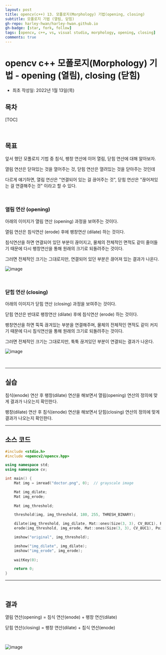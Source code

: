 ```yaml
---
layout: post
title: opencv(c++) 13. 모폴로지(Morphology) 기법(opening, closing)
subtitle: 모폴로지 기법 (열림, 닫힘)
gh-repo: harley-hwan/harley-hwan.github.io
gh-badge: [star, fork, follow]
tags: [opencv, c++, vs, visual studio, morphology, opening, closing]
comments: true
---
```


# opencv c++ 모폴로지(Morphology) 기법 - opening (열림), closing (닫힘)

- 최초 작성일: 2022년 1월 13일(목)

## 목차

[TOC]

<br/>

## 목표

앞서 했던 모폴로지 기법 중 침식, 팽창 연산에 이어 열림, 닫힘 연산에 대해 알아보자.

열림 연산은 닫혀있는 것을 열어주는 것, 닫힘 연산은 열려있는 것을 닫아주는 것인데

다르게 얘기하면, 열림 연산은 "연결되어 있는 걸 끊어주는 것", 닫힘 연산은 "끊어져있는 걸 연결해주는 것" 이라고 할 수 있다.

<br/>

### 열림 연산 (opening)

아래의 이미지가 열림 연산 (opening) 과정을 보여주는 것이다.

열림 연산은 침식연산 (erode) 후에 팽창연산 (dilate) 하는 것이다.

침식연산을 하면 연결되어 있던 부분이 끊어지고, 물체의 전체적인 면적도 같이 줄어들기 때문에 다시 팽창연산을 통해 원래의 크기로 되돌려주는 것이다.

그러면 전체적인 크기는 그대로지만, 연결되어 있던 부분은 끊어져 있는 결과가 나온다.

![image](https://user-images.githubusercontent.com/68185569/149267474-91ea76b5-7b1f-4b64-9b23-0793e17479b2.png)

<br/>

### 닫힘 연산 (closing)

아래의 이미지가 닫힘 연산 (closing) 과정을 보여주는 것이다.

닫힘 연산은 반대로 팽창연산 (dilate) 후에 침식연산 (erode) 하는 것이다.

팽창연산을 하면 뚝뚝 끊겨있는 부분을 연결해주며, 물체의 전체적인 면적도 같이 커지기 때문에 다시 침식연산을 통해 원래의 크기로 되돌려주는 것이다.

그러면 전체적인 크기는 그대로지만, 툭툭 끊겨있던 부분이 연결되는 결과가 나온다.

![image](https://user-images.githubusercontent.com/68185569/149267486-1f32e302-09fd-4334-b636-d84c0bed13de.png)

<br/>

---

## 실습

침식(enode) 연산 후 팽창(dilate) 연산을 해보면서 열림(opening) 연산의 정의에 맞게 결과가 나오는지 확인한다.

팽창(dilate) 연산 후 침식(enode) 연산을 해보면서 닫힘(closing) 연산의 정의에 맞게 결과가 나오는지 확인한다.

---

## 소스 코드

```c++
#include <stdio.h>
#include <opencv2/opencv.hpp>

using namespace std;
using namespace cv;

int main() {
	Mat img = imread("doctor.png", 0);	// grayscale image

	Mat img_dilate;
	Mat img_erode;
	
	Mat img_threshold;

	threshold(img, img_threshold, 180, 255, THRESH_BINARY);

	dilate(img_threshold, img_dilate, Mat::ones(Size(3, 3), CV_8UC1), Point(-1, -1));
	erode(img_threshold, img_erode, Mat::ones(Size(3, 3), CV_8UC1), Point(-1, -1));

	imshow("original", img_threshold);

	imshow("img_dilate", img_dilate);
	imshow("img_erode", img_erode);
	
	waitKey(0);

	return 0;
}
```

---

<br/>

## 결과

열림 연산(opening) = 침식 연산(enode) + 팽창 연산(dilate)

닫힘 연산(closing) = 팽창 연산(dilate) + 침식 연산(enode)

<br/>

![image](https://user-images.githubusercontent.com/68185569/149274205-80b66d2c-4f63-409b-a0b6-f613457168c2.png)

